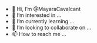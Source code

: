 - 👋 Hi, I’m @MayaraCavalcant
- 👀 I’m interested in ...
- 🌱 I’m currently learning ...
- 💞️ I’m looking to collaborate on ...
- 📫 How to reach me ...

<!---
MayaraCavalcant/MayaraCavalcant is a ✨ special ✨ repository because its `README.md` (this file) appears on your GitHub profile.
You can click the Preview link to take a look at your changes.
--->
